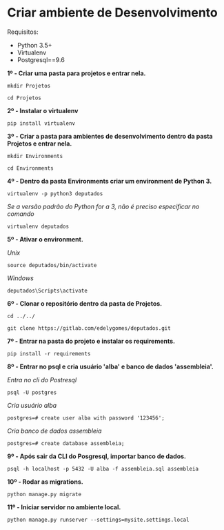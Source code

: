 Criar ambiente de Desenvolvimento
=================================

Requisitos:

- Python 3.5+
- Virtualenv
- Postgresql==9.6

**1º - Criar uma pasta para projetos e entrar nela.**

`mkdir Projetos`

`cd Projetos`

**2º - Instalar o virtualenv**

`pip install virtualenv`

**3º - Criar a pasta para ambientes de desenvolvimento dentro da pasta Projetos e entrar nela.**

`mkdir Environments`

`cd Environments`

**4º - Dentro da pasta Environments criar um environment de Python 3.**

`virtualenv -p python3 deputados`

*Se a versão padrão do Python for a 3, não é preciso especificar no comando*

`virtualenv deputados`

**5º - Ativar o environment.**

*Unix*

`source deputados/bin/activate`

*Windows*

`deputados\Scripts\activate`

**6º - Clonar o repositório dentro da pasta de Projetos.**

`cd ../../`

`git clone https://gitlab.com/edelygomes/deputados.git`


**7º - Entrar na pasta do projeto e instalar os requirements.**

`pip install -r requirements`


**8º - Entrar no psql e cria usuário 'alba' e banco de dados 'assembleia'.**

*Entra no cli do Postresql*

`psql -U postgres`

*Cria usuário alba*

`postgres=# create user alba with password '123456';`

*Cria banco de dados assembleia*

`postgres=# create database assembleia;`

**9º - Após sair da CLI do Posgresql, importar banco de dados.**

`psql -h localhost -p 5432 -U alba -f assembleia.sql assembleia`

**10º - Rodar as migrations.**

`python manage.py migrate`

**11º - Iniciar servidor no ambiente local.**

`python manage.py runserver --settings=mysite.settings.local`